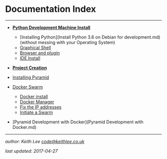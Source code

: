 # Documentation Index


----


* **[Python Development Machine Install](DevelopmentMachineInstall.md)**
  * [Installing Python](Install Python 3.6 on Debian for development.md) (without messing with your Operating System)
  * [Graphical Shell](DevelopmentMachineInstall.md#InstallaGraphicalShell)
  * [Browser and plugin](DevelopmentMachineInstall.md#chromiumbrowserplugin)
  * [IDE Install](DevelopmentMachineInstall.md#IDE-Install)

* **[Project Creation](CreatePythonProject.md)**

* [Installing Pyramid](InstallingPyramid.md)


* [Docker Swarm](DockerSwarm.md)
  * [Docker install](DockerSwarm.md#DockerInstall)
  * [Docker Manager](DockerSwarm.md#DockerManagerConfiguration)
  * [Fix the IP addresses](DockerSwarm.md#FixtheIPaddresses)
  * [Initiate a Swarm](DockerSwarm.md#InitiateaSwarm)


* [Pyramid Development with Docker](Pyramid Development with Docker.md)

----

*author: Keith Lee <code@keithlee.co.uk>*

*last updated: 2017-04-27*


